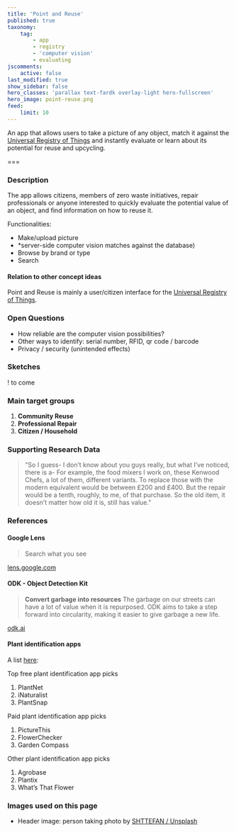 ```yaml
---
title: 'Point and Reuse'
published: true
taxonomy:
    tag:
        - app
        - registry
        - 'computer vision'
        - evaluating
jscomments:
    active: false
last_modified: true
show_sidebar: false
hero_classes: 'parallax text-fardk overlay-light hero-fullscreen'
hero_image: point-reuse.png
feed:
    limit: 10
---
```


An app that allows users to take a picture of any object, match it against the [Universal Registry of Things](../universal-registry-things) and instantly evaluate or learn about its potential for reuse and upcycling.

===

### Description

The app allows citizens, members of zero waste initiatives, repair professionals or anyone interested to quickly evaluate the potential value of an object, and find information on how to reuse it.

Functionalities:

* Make/upload picture
 * *server-side computer vision matches against the database)
* Browse by brand or type
* Search

#### Relation to other concept ideas

Point and Reuse is mainly a user/citizen interface for the [Universal Registry of Things](../universal-registry-things).

### Open Questions

* How reliable are the computer vision possibilities?
* Other ways to identify: serial number, RFID, qr code / barcode
* Privacy / security (unintended effects)

### Sketches

! to come

### Main target groups

1. **Community Reuse**
1. **Professional Repair**
1. **Citizen / Household**

### Supporting Research Data

> "So I guess- I don’t know about you guys really, but what I’ve noticed, there is a- For example, the food mixers I work on, these Kenwood Chefs, a lot of them, different variants. To replace those with the modern equivalent would be between £200 and £400. But the repair would be a tenth, roughly, to me, of that purchase. So the old item, it doesn’t matter how old it is, still has value."


### References

#### Google Lens

> Search what you see

[lens.google.com](https://lens.google.com/)

#### ODK - Object Detection Kit

> **Convert garbage into resources**
> The garbage on our streets can have a lot of value when it is repurposed. ODK aims to take a step forward into circularity, making it easier to give garbage a new life.

[odk.ai](https://www.odk.ai/)

#### Plant identification apps

A list [here](https://youhadmeatgardening.com/best-plant-identification-app/):

Top free plant identification app picks

1. PlantNet
1. iNaturalist
1. PlantSnap

Paid plant identification app picks

1. PictureThis
1. FlowerChecker
1. Garden Compass

Other plant identification app picks

1. Agrobase
1. Plantix
1. What’s That Flower

### Images used on this page

* Header image: person taking photo by [SHTTEFAN / Unsplash](https://unsplash.com/photos/ggZuL3BTSJU)
